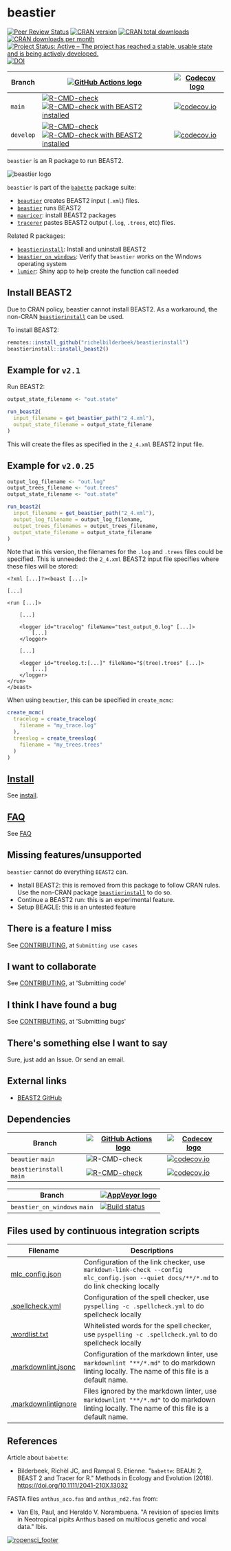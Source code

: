 ﻿# beastier

<!-- markdownlint-disable MD013 --><!-- Badges cannot be split up over lines, hence will break 80 characters per line -->

[![Peer Review Status](https://badges.ropensci.org/209_status.svg)](https://github.com/ropensci/onboarding/issues/209)
[![CRAN version](http://www.r-pkg.org/badges/version/beastier)](https://cran.r-project.org/package=beastier)
[![CRAN total downloads](http://cranlogs.r-pkg.org/badges/grand-total/beastier)]( https://CRAN.R-project.org/package=beastier)
[![CRAN downloads per month](http://cranlogs.r-pkg.org/badges/beastier)](https://CRAN.R-project.org/package=beastier)
[![Project Status: Active – The project has reached a stable, usable state and is being actively developed.](https://www.repostatus.org/badges/latest/active.svg)](https://www.repostatus.org/#active)
[![DOI](https://zenodo.org/badge/115617629.svg)](https://zenodo.org/badge/latestdoi/115617629)

Branch   |[![GitHub Actions logo](man/figures/GitHubActions.png)](https://github.com/ropensci/beautier/actions)|[![Codecov logo](man/figures/Codecov.png)](https://www.codecov.io)
---------|---------|---------
`main`   |[![R-CMD-check](https://github.com/ropensci/beastier/actions/workflows/R-CMD-check.yaml/badge.svg?branch=main)](https://github.com/ropensci/beastier/actions/workflows/R-CMD-check.yaml)    [![R-CMD-check with BEAST2 installed](https://github.com/ropensci/beastier/actions/workflows/R-CMD-check_with_beast2.yaml/badge.svg?branch=main)](https://github.com/ropensci/beastier/actions/workflows/R-CMD-check_with_beast2.yaml)    |[![codecov.io](https://codecov.io/github/ropensci/beastier/coverage.svg?branch=main)](https://app.codecov.io/github/ropensci/beastier/branch/main)
`develop`|[![R-CMD-check](https://github.com/ropensci/beastier/actions/workflows/R-CMD-check.yaml/badge.svg?branch=develop)](https://github.com/ropensci/beastier/actions/workflows/R-CMD-check.yaml) [![R-CMD-check with BEAST2 installed](https://github.com/ropensci/beastier/actions/workflows/R-CMD-check_with_beast2.yaml/badge.svg?branch=develop)](https://github.com/ropensci/beastier/actions/workflows/R-CMD-check_with_beast2.yaml) |[![codecov.io](https://codecov.io/github/ropensci/beastier/coverage.svg?branch=develop)](https://app.codecov.io/github/ropensci/beastier/branch/develop)

<!-- markdownlint-enable MD013 -->

`beastier` is an R package to run BEAST2.

![beastier logo](man/figures/beastier_logo.png)

`beastier` is part of the [`babette`](https://github.com/ropensci/babette)
package suite:

- [`beautier`](https://github.com/ropensci/beautier)
  creates BEAST2 input (`.xml`) files.
- [`beastier`](https://github.com/ropensci/beastier) runs BEAST2
- [`mauricer`](https://github.com/ropensci/mauricer): install BEAST2 packages
- [`tracerer`](https://github.com/ropensci/tracerer)
  pastes BEAST2 output (`.log`, `.trees`, etc) files.

Related R packages:

- [`beastierinstall`](https://github.com/richelbilderbeek/beastierinstall):
  Install and uninstall BEAST2
- [`beastier_on_windows`](https://github.com/richelbilderbeek/beastier_on_windows):
  Verify that `beastier` works on the Windows operating system
- [`lumier`](https://github.com/ropensci/lumier):
  Shiny app to help create the function call needed

## Install BEAST2

Due to CRAN policy, beastier cannot install BEAST2.
As a workaround, the non-CRAN
[`beastierinstall`](https://github.com/richelbilderbeek/beastierinstall)
can be used.

To install BEAST2:

```r
remotes::install_github("richelbilderbeek/beastierinstall")
beastierinstall::install_beast2()
```

## Example for `v2.1`

Run BEAST2:

```r
output_state_filename <- "out.state"

run_beast2(
  input_filename = get_beastier_path("2_4.xml"),
  output_state_filename = output_state_filename
)
```

This will create the files as specified in the `2_4.xml` BEAST2 input file.

## Example for `v2.0.25`

```r
output_log_filename <- "out.log"
output_trees_filename <- "out.trees"
output_state_filename <- "out.state"

run_beast2(
  input_filename = get_beastier_path("2_4.xml"),
  output_log_filename = output_log_filename,
  output_trees_filenames = output_trees_filename,
  output_state_filename = output_state_filename
)
```

Note that in this version, the filenames for the `.log`
and `.trees` files could be specified. This is unneeded:
the `2_4.xml` BEAST2 input file specifies where these files will be stored:

```text
<?xml [...]?><beast [...]>

[...]

<run [...]>

    [...]

    <logger id="tracelog" fileName="test_output_0.log" [...]>
        [...]
    </logger>

    [...]

    <logger id="treelog.t:[...]" fileName="$(tree).trees" [...]>
        [...]
    </logger>
</run>
</beast>
```

When using `beautier`, this can be specified in `create_mcmc`:

```r
create_mcmc(
  tracelog = create_tracelog(
    filename = "my_trace.log"
  ),
  treeslog = create_treeslog(
    filename = "my_trees.trees"
  )
)
```

## [Install](doc/install.md)

See [install](doc/install.md).

## [FAQ](doc/faq.md)

See [FAQ](doc/faq.md)

## Missing features/unsupported

`beastier` cannot do everything `BEAST2` can.

- Install BEAST2:
  this is removed from this package to follow CRAN rules.
  Use the non-CRAN package [`beastierinstall`](https://github.com/richelbilderbeek/beastierinstall)
  to do so.
- Continue a BEAST2 run:
  this is an experimental feature.
- Setup BEAGLE:
  this is an untested feature

## There is a feature I miss

See [CONTRIBUTING](CONTRIBUTING.md), at `Submitting use cases`

## I want to collaborate

See [CONTRIBUTING](CONTRIBUTING.md), at 'Submitting code'

## I think I have found a bug

See [CONTRIBUTING](CONTRIBUTING.md), at 'Submitting bugs'

## There's something else I want to say

Sure, just add an Issue. Or send an email.

## External links

- [BEAST2 GitHub](https://github.com/CompEvol/beast2)

## Dependencies

<!-- markdownlint-disable MD013 --><!-- Tables cannot be split up over lines, hence will break 80 characters per line -->

Branch                     |[![GitHub Actions logo](man/figures/GitHubActions.png)](https://github.com/ropensci/beautier/actions)                                                                                                                     |[![Codecov logo](man/figures/Codecov.png)](https://www.codecov.io)
---------------------------|--------------------------------------------------------------------------------------------------------------------------------------------------------------------------------------------------------------------------|-----------------------------------------------------------------------------------------------------------------------------------------------------------------------------------------------------------------
`beautier` `main`          |![R-CMD-check](https://github.com/ropensci/beautier/workflows/R-CMD-check/badge.svg?branch=main)                                                                                                                        |[![codecov.io](https://codecov.io/github/ropensci/beautier/coverage.svg?branch=main)](https://codecov.io/github/ropensci/beautier/branch/main)
`beastierinstall` `main`   |[![R-CMD-check](https://github.com/richelbilderbeek/beastierinstall/actions/workflows/R-CMD-check.yaml/badge.svg?branch=main)](https://github.com/richelbilderbeek/beastierinstall/actions/workflows/R-CMD-check.yaml)  |[![codecov.io](https://codecov.io/github/richelbilderbeek/beastierinstall/coverage.svg?branch=main)](https://codecov.io/github/richelbilderbeek/beastierinstall/branch/main)

<!-- markdownlint-enable MD013 -->

Branch                         |[![AppVeyor logo](man/figures/AppVeyor.png)](https://ci.appveyor.com/project/richelbilderbeek/beastier_on_windows/)
-------------------------------|--------------------------------------------------------------------------------------------------------------------------------------------------------------------------------------------
`beastier_on_windows` `main`   |[![Build status](https://ci.appveyor.com/api/projects/status/ralex9sdnnxlwbgx/branch/main?svg=true)](https://ci.appveyor.com/project/richelbilderbeek/beastier-on-windows/branch/main)

## Files used by continuous integration scripts

<!-- markdownlint-disable MD013 --><!-- Tables cannot be split up over lines, hence will break 80 characters per line -->

Filename                              |Descriptions
--------------------------------------|--------------------------------------------------------------------------------------------------------------------------------------
[mlc_config.json](mlc_config.json)    |Configuration of the link checker, use `markdown-link-check --config mlc_config.json --quiet docs/**/*.md` to do link checking locally
[.spellcheck.yml](.spellcheck.yml)    |Configuration of the spell checker, use `pyspelling -c .spellcheck.yml` to do spellcheck locally
[.wordlist.txt](.wordlist.txt)        |Whitelisted words for the spell checker, use `pyspelling -c .spellcheck.yml` to do spellcheck locally
[.markdownlint.jsonc](.markdownlint.jsonc)|Configuration of the markdown linter, use `markdownlint "**/*.md"` to do markdown linting locally. The name of this file is a default name.
[.markdownlintignore](.markdownlintignore)|Files ignored by the markdown linter, use `markdownlint "**/*.md"` to do markdown linting locally. The name of this file is a default name.

<!-- markdownlint-enable MD013 -->

## References

Article about `babette`:

- Bilderbeek, Richèl JC, and Rampal S. Etienne. "`babette`:
  BEAUti 2, BEAST 2 and Tracer for R." Methods in Ecology and
  Evolution (2018). <https://doi.org/10.1111/2041-210X.13032>

FASTA files `anthus_aco.fas` and `anthus_nd2.fas` from:

- Van Els, Paul, and Heraldo V. Norambuena.
  "A revision of species limits in Neotropical pipits Anthus
  based on multilocus genetic and vocal data." Ibis.

[![ropensci_footer](https://ropensci.org/public_images/ropensci_footer.png)](https://ropensci.org)
